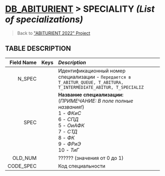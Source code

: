 # [DB_ABITURIENT](../db_abiturient_2022.md) > SPECIALITY *(List of specializations)*

> Back to ["ABITURIENT 2022" Project](../../../../README.md)

## **TABLE DESCRIPTION**

| **Field Name**|  Keys   | *Description*                                                                                                                           |
|--------------:|:-------:|:----------------------------------------------------------------------------------------------------------------------------------------|
|        N_SPEC |         | Идентификационный номер специализации - `Передается в T_ABITUR_QUEUE, T_ABITURA, T_INTERMEDIATE_ABITUR, T_SPECIALIZ`                    |
|          SPEC |         | **Название специализации:**</br>(*ПРИМЕЧАНИЕ: В поле полные названия!*)</br>1 - *ФКиС*</br>6 - *СПД*</br>5 - *ОиАФК*</br>7 - *СТД*</br>8 - *ФК*</br>9 - *ФРиЭ*</br>10 - *ТиГ*   |
|       OLD_NUM |         | ?????? (значения от 0 до 1)                                                                                                             |
|     CODE_SPEC |         | Код специальности                                                                                                                       |